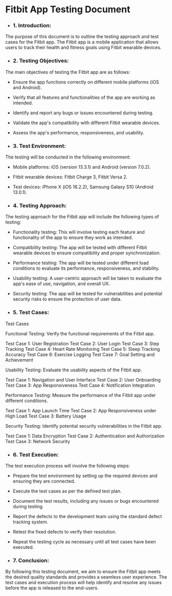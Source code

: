 # **Fitbit App Testing Document**

 -  ### **1. Introduction:**
The purpose of this document is to outline the testing approach and test cases for the Fitbit app. The Fitbit app is a mobile application that allows users to track their health and fitness goals using Fitbit wearable devices.

 -  ### **2. Testing Objectives:**
The main objectives of testing the Fitbit app are as follows:
   - Ensure the app functions correctly on different mobile platforms (iOS and Android).
   - Verify that all features and functionalities of the app are working as intended.
   - Identify and report any bugs or issues encountered during testing.
   - Validate the app's compatibility with different Fitbit wearable devices.
   - Assess the app's performance, responsiveness, and usability.

 -  ### **3. Test Environment:**
The testing will be conducted in the following environment:
   - Mobile platforms: iOS (version 13.3.1) and Android (version 7.0.2).
   - Fitbit wearable devices: Fitbit Charge 3, Fitbit Versa 2.
   - Test devices: iPhone X (iOS 16.2.2), Samsung Galaxy S10 (Android 13.0.1).

 -  ### **4. Testing Approach:**
The testing approach for the Fitbit app will include the following types of testing:
   - Functionality testing: This will involve testing each feature and functionality of the app to ensure they work as intended.
   - Compatibility testing: The app will be tested with different Fitbit wearable devices to ensure compatibility and proper synchronization.
   - Performance testing: The app will be tested under different load conditions to evaluate its performance, responsiveness, and stability.
   - Usability testing: A user-centric approach will be taken to evaluate the app's ease of use, navigation, and overall UX.
   - Security testing: The app will be tested for vulnerabilities and potential security risks to ensure the protection of user data.

 -  ### **5. Test Cases:**
Test Cases

Functional Testing: Verify the functional requirements of the Fitbit app.

Test Case 1: User Registration
Test Case 2: User Login
Test Case 3: Step Tracking
Test Case 4: Heart Rate Monitoring
Test Case 5: Sleep Tracking Accuracy
Test Case 6: Exercise Logging
Test Case 7: Goal Setting and Achievement

Usability Testing: Evaluate the usability aspects of the Fitbit app.

Test Case 1: Navigation and User Interface
Test Case 2: User Onboarding
Test Case 3: App Responsiveness
Test Case 4: Notification Integration


Performance Testing: Measure the performance of the Fitbit app under different conditions.

Test Case 1: App Launch Time
Test Case 2: App Responsiveness under High Load
Test Case 3: Battery Usage

Security Testing: Identify potential security vulnerabilities in the Fitbit app.

Test Case 1: Data Encryption
Test Case 2: Authentication and Authorization
Test Case 3: Network Security

 -  ### **6. Test Execution:**
The test execution process will involve the following steps:
   - Prepare the test environment by setting up the required devices and ensuring they are connected.
   - Execute the test cases as per the defined test plan.
   - Document the test results, including any issues or bugs encountered during testing.
   - Report the defects to the development team using the standard defect tracking system.
   - Retest the fixed defects to verify their resolution.
   - Repeat the testing cycle as necessary until all test cases have been executed.

 -  ### **7. Conclusion:**
By following this testing document, we aim to ensure the Fitbit app meets the desired quality standards and provides a seamless user experience. The test cases and execution process will help identify and resolve any issues before the app is released to the end-users.
